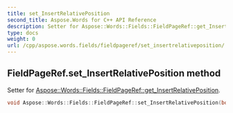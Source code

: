 ```yaml
---
title: set_InsertRelativePosition
second_title: Aspose.Words for C++ API Reference
description: Setter for Aspose::Words::Fields::FieldPageRef::get_InsertRelativePosition. 
type: docs
weight: 0
url: /cpp/aspose.words.fields/fieldpageref/set_insertrelativeposition/
---
```

## FieldPageRef.set_InsertRelativePosition method


Setter for [Aspose::Words::Fields::FieldPageRef::get_InsertRelativePosition](./get_insertrelativeposition/).

```cpp
void Aspose::Words::Fields::FieldPageRef::set_InsertRelativePosition(bool value)
```

